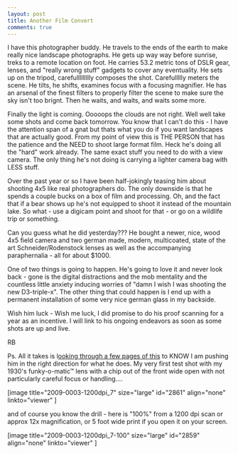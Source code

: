 ```yaml
---
layout: post
title: Another Film Convert
comments: true
---
```

I have this photographer buddy. He travels to the ends of the earth to make really nice landscape photographs. He gets up way way before sunrise, treks to a remote location on foot. He carries 53.2 metric tons of DSLR gear, lenses, and "really wrong stuff" gadgets to cover any eventuality. He sets up on the tripod, carefullllllllly composes the shot. Carefullllly meters the scene. He tilts, he shifts, examines focus with a focusing magnifier. He has an arsenal of the finest filters to properly filter the scene to make sure the sky isn't too brignt. Then he waits, and waits, and waits some more.

Finally the light is coming. Ooooops the clouds are not right. Well well take some shots and come back tomorrow. You know that I can't do this - I have the attention span of a gnat but thats what you do if you want landscapes that are actually good. From my point of view this is THE PERSON that has the patience and the NEED to shoot large format film. Heck he's doing all the "hard" work already. The same exact stuff you need to do with a view camera. The only thing he's not doing is carrying a lighter camera bag with LESS stuff.

Over the past year or so I have been half-jokingly teasing him about shooting 4x5 like real photographers do. The only downside is that he spends a couple bucks on a box of film and processing. Oh, and the fact that if a bear shows up he's not equipped to shoot it instead of the mountain lake. So what - use a digicam point and shoot for that - or go on a wildlife trip or something.

Can you guess what he did yesterday??? He bought a newer, nice, wood 4x5 field camera and two german made, modern, multicoated, state of the art Schneider/Rodenstock lenses as well as the accompanying paraphernalia - all for about $1000.

One of two things is going to happen. He's going to love it and never look back - gone is the digital distractions and the mob mentality and the countless little anxiety inducing worries of "damn I wish I was shooting the new D3-triple-x". The other thing that could happen is I end up with a permanent installation of some very nice german glass in my backside.

Wish him luck - Wish me luck, I did promise to do his proof scanning for a year as an incentive. I will link to his ongoing endeavors as soon as some shots are up and live.

RB

Ps. All it takes is l<a href="http://www.flickr.com/search/?q=4x5+velvia&amp;m=&amp;s=int">ooking through a few pages of this</a> to KNOW I am pushing him in the right direction for what he does. My very first test shot with my 1930's funky-o-matic™ lens with a chip out of the front wide open with not particularly careful focus or handling....

[image title="2009-0003-1200dpi_7" size="large" id="2861" align="none" linkto="viewer" ]

and of course you know the drill - here is "100%" from a 1200 dpi scan or approx 12x magnification, or 5 foot wide print if you open it on your screen.

[image title="2009-0003-1200dpi_7-100" size="large" id="2859" align="none" linkto="viewer" ] 